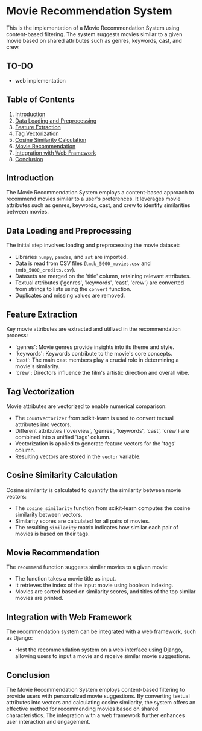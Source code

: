 # Movie Recommendation System

This is the implementation of a Movie Recommendation System using content-based filtering. The system suggests movies similar to a given movie based on shared attributes such as genres, keywords, cast, and crew.

## TO-DO
- web implementation

## Table of Contents

1. [Introduction](#introduction)
2. [Data Loading and Preprocessing](#data-loading-and-preprocessing)
3. [Feature Extraction](#feature-extraction)
4. [Tag Vectorization](#tag-vectorization)
5. [Cosine Similarity Calculation](#cosine-similarity-calculation)
6. [Movie Recommendation](#movie-recommendation)
7. [Integration with Web Framework](#integration-with-web-framework)
8. [Conclusion](#conclusion)

## Introduction

The Movie Recommendation System employs a content-based approach to recommend movies similar to a user's preferences. It leverages movie attributes such as genres, keywords, cast, and crew to identify similarities between movies.

## Data Loading and Preprocessing

The initial step involves loading and preprocessing the movie dataset:

- Libraries `numpy`, `pandas`, and `ast` are imported.
- Data is read from CSV files (`tmdb_5000_movies.csv` and `tmdb_5000_credits.csv`).
- Datasets are merged on the 'title' column, retaining relevant attributes.
- Textual attributes ('genres', 'keywords', 'cast', 'crew') are converted from strings to lists using the `convert` function.
- Duplicates and missing values are removed.

## Feature Extraction

Key movie attributes are extracted and utilized in the recommendation process:

- 'genres': Movie genres provide insights into its theme and style.
- 'keywords': Keywords contribute to the movie's core concepts.
- 'cast': The main cast members play a crucial role in determining a movie's similarity.
- 'crew': Directors influence the film's artistic direction and overall vibe.

## Tag Vectorization

Movie attributes are vectorized to enable numerical comparison:

- The `CountVectorizer` from scikit-learn is used to convert textual attributes into vectors.
- Different attributes ('overview', 'genres', 'keywords', 'cast', 'crew') are combined into a unified 'tags' column.
- Vectorization is applied to generate feature vectors for the 'tags' column.
- Resulting vectors are stored in the `vector` variable.

## Cosine Similarity Calculation

Cosine similarity is calculated to quantify the similarity between movie vectors:

- The `cosine_similarity` function from scikit-learn computes the cosine similarity between vectors.
- Similarity scores are calculated for all pairs of movies.
- The resulting `similarity` matrix indicates how similar each pair of movies is based on their tags.

## Movie Recommendation

The `recommend` function suggests similar movies to a given movie:

- The function takes a movie title as input.
- It retrieves the index of the input movie using boolean indexing.
- Movies are sorted based on similarity scores, and titles of the top similar movies are printed.

## Integration with Web Framework

The recommendation system can be integrated with a web framework, such as Django:

- Host the recommendation system on a web interface using Django, allowing users to input a movie and receive similar movie suggestions.

## Conclusion

The Movie Recommendation System employs content-based filtering to provide users with personalized movie suggestions. By converting textual attributes into vectors and calculating cosine similarity, the system offers an effective method for recommending movies based on shared characteristics. The integration with a web framework further enhances user interaction and engagement.
